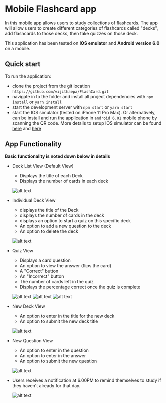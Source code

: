 # Mobile Flashcard app
In this mobile app allows users to study collections of flashcards. 
The app will allow users to create different categories of flashcards called "decks", 
add flashcards to those decks, then take quizzes on those deck.

This application has been tested on __IOS emulator__ and **Android version 6.0** on a mobile.


## Quick start

To run the application:
* clone the project from the git location `https://github.com/vijithaepa/FlashCard.git`
* navigate in to the folder and install all project dependencies with `npm install` or `yarn install`
* start the development server with `npm start` or `yarn start`
* start the IOS simulator (tested on iPhone 11 Pro Max). Or alternatively, can be install and run the application in `android 6.01` mobile phone by scanning the QR code. 
More details to setup IOS simulator can be found [here](https://developer.apple.com/library/archive/documentation/IDEs/Conceptual/iOS_Simulator_Guide/GettingStartedwithiOSSimulator/GettingStartedwithiOSSimulator.html)
and [here](http://www.macinstruct.com/node/494)

## App Functionality
 **Basic functionality is noted down below in details**
- Deck List View (Default View)
	- Displays the title of each Deck
	- Displays the number of cards in each deck
	
    ![alt text](assets/screenshots/DeckList.png "Deck list page")

- Individual Deck View
	- displays the title of the Deck
	- displays the number of cards in the deck
	- displays an option to start a quiz on this specific deck
	- An option to add a new question to the deck
	- An option to delete the deck
	
	![alt text](assets/screenshots/DeckView.png "Individual Deck page")

- Quiz View
	- Displays a card question
	- An option to view the answer (flips the card)
	- A "Correct" button
	- An "Incorrect" button
	- The number of cards left in the quiz
	- Displays the percentage correct once the quiz is complete
	
	![alt text](assets/screenshots/QuizView-1.png "View Question page")
    ![alt text](assets/screenshots/QuizView-3.png "View answer")
	![alt text](assets/screenshots/QuizView-2.png "View result of the quiz")

- New Deck View
	- An option to enter in the title for the new deck
	- An option to submit the new deck title
	
    ![alt text](assets/screenshots/NewDeckView.png "New deck creation page")

- New Question View
	- An option to enter in the question
	- An option to enter in the answer
	- An option to submit the new question
	
	![alt text](assets/screenshots/NewQuizView.png "New quiz creation page")

- Users receives a notification at 6.00PM to remind themselves to study if they haven't already for that day.

    ![alt text](assets/screenshots/notification-1.png "Notification")
